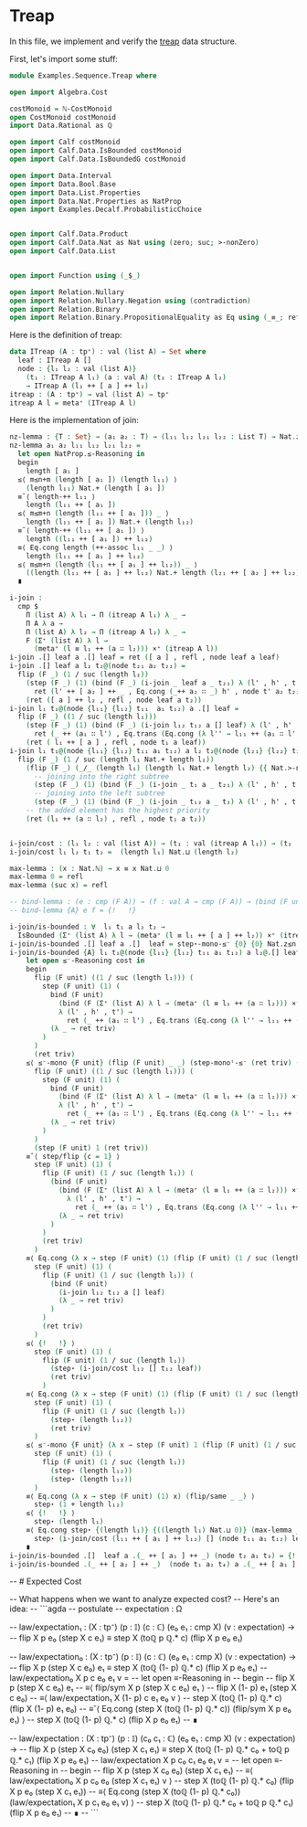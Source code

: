 # Treap

In this file, we implement and verify the [treap](https://en.wikipedia.org/wiki/Treap) data structure.

<!--
```agda
{-# OPTIONS --prop --rewriting #-}
```
-->

First, let's import some stuff:
```agda
module Examples.Sequence.Treap where

open import Algebra.Cost

costMonoid = ℕ-CostMonoid
open CostMonoid costMonoid
import Data.Rational as ℚ

open import Calf costMonoid
open import Calf.Data.IsBounded costMonoid
open import Calf.Data.IsBoundedG costMonoid

open import Data.Interval
open import Data.Bool.Base
open import Data.List.Properties
open import Data.Nat.Properties as NatProp
open import Examples.Decalf.ProbabilisticChoice


open import Calf.Data.Product
open import Calf.Data.Nat as Nat using (zero; suc; >-nonZero) 
open import Calf.Data.List


open import Function using (_$_)

open import Relation.Nullary
open import Relation.Nullary.Negation using (contradiction)
open import Relation.Binary
open import Relation.Binary.PropositionalEquality as Eq using (_≡_; refl; _≢_; module ≡-Reasoning; ≢-sym)
```

Here is the definition of treap:
```agda
data ITreap (A : tp⁺) : val (list A) → Set where
  leaf : ITreap A []
  node : {l₁ l₂ : val (list A)}
    (t₁ : ITreap A l₁) (a : val A) (t₂ : ITreap A l₂)
    → ITreap A (l₁ ++ [ a ] ++ l₂)
itreap : (A : tp⁺) → val (list A) → tp⁺
itreap A l = meta⁺ (ITreap A l)
```

Here is the implementation of join:
```agda
nz-lemma : {T : Set} → (a₁ a₂ : T) → (l₁₁ l₁₂ l₂₁ l₂₂ : List T) → Nat.zero Nat.< (length (l₁₁ ++ [ a₁ ] ++ l₁₂) Nat.+ length (l₂₁ ++ [ a₂ ] ++ l₂₂))
nz-lemma a₁ a₂ l₁₁ l₁₂ l₂₁ l₂₂ =
  let open NatProp.≤-Reasoning in
  begin
    length [ a₁ ] 
  ≤⟨ m≤n+m (length [ a₁ ]) (length l₁₁) ⟩
    (length l₁₁) Nat.+ (length [ a₁ ])
  ≡˘⟨ length-++ l₁₁ ⟩
    length (l₁₁ ++ [ a₁ ])
  ≤⟨ m≤m+n (length (l₁₁ ++ [ a₁ ])) _ ⟩
    length (l₁₁ ++ [ a₁ ]) Nat.+ (length l₁₂) 
  ≡˘⟨ length-++ (l₁₁ ++ [ a₁ ]) ⟩
    length ((l₁₁ ++ [ a₁ ]) ++ l₁₂)
  ≡⟨ Eq.cong length (++-assoc l₁₁ _ _) ⟩
    length (l₁₁ ++ [ a₁ ] ++ l₁₂)
  ≤⟨ m≤m+n (length (l₁₁ ++ [ a₁ ] ++ l₁₂)) _ ⟩
    ((length (l₁₁ ++ [ a₁ ] ++ l₁₂) Nat.+ length (l₂₁ ++ [ a₂ ] ++ l₂₂)))
  ∎ 

i-join :
  cmp $
    Π (list A) λ l₁ → Π (itreap A l₁) λ _ →
    Π A λ a →
    Π (list A) λ l₂ → Π (itreap A l₂) λ _ →
    F (Σ⁺ (list A) λ l →
      (meta⁺ (l ≡ l₁ ++ (a ∷ l₂))) ×⁺ (itreap A l))
i-join .[] leaf a .[] leaf = ret ([ a ] , refl , node leaf a leaf)
i-join .[] leaf a l₂ t₂@(node t₂₁ a₂ t₂₂) =
  flip (F _) (1 / suc (length l₂))
    (step (F _) (1) (bind (F _) (i-join _ leaf a _ t₂₁) λ (l' , h' , t') →
      ret (l' ++ [ a₂ ] ++ _ , Eq.cong (_++ a₂ ∷ _) h' , node t' a₂ t₂₂)))
    (ret ([ a ] ++ l₂ , refl , node leaf a t₂)) 
i-join l₁ t₁@(node {l₁₁} {l₁₂} t₁₁  a₁ t₁₂) a .[] leaf = 
  flip (F _) ((1 / suc (length l₁))) 
    (step (F _) (1) (bind (F _) (i-join l₁₂ t₁₂ a [] leaf) λ (l' , h' , t') →  
      ret (_ ++ (a₁ ∷ l') , Eq.trans (Eq.cong (λ l'' → l₁₁ ++ (a₁ ∷ l'')) h') (Eq.sym (++-assoc _ (a₁ ∷ _) [ a ])) ,  node t₁₁ a₁ t')))
    (ret ( l₁ ++ [ a ] , refl , node t₁ a leaf))
i-join l₁ t₁@(node {l₁₁} {l₁₂} t₁₁ a₁ t₁₂) a l₂ t₂@(node {l₂₁} {l₂₂} t₂₁ a₂ t₂₂) = 
  flip (F _) (1 / suc (length l₁ Nat.+ length l₂)) 
    (flip (F _) (_/_ (length l₁) (length l₁ Nat.+ length l₂) {{ Nat.>-nonZero (nz-lemma a₁ a₂ l₁₁ l₁₂ l₂₁ l₂₂)}} {{m≤m+n _ _}})
      -- joining into the right subtree
      (step (F _) (1) (bind (F _) (i-join _ t₁ a _ t₂₁) λ (l' , h' , t') → ret ( l' ++ (a₂ ∷ l₂₂) , Eq.trans (Eq.cong (λ l' → l' ++ a₂ ∷ l₂₂) h') (++-assoc (l₁₁ ++ [ a₁ ] ++ l₁₂)  ([ a ] ++ l₂₁) ([ a₂ ] ++ l₂₂)) , node t' a₂ t₂₂ )))
      -- joining into the left subtree
      (step (F _) (1) (bind (F _) (i-join _ t₁₂ a _ t₂) λ (l' , h' , t') → ret ( l₁₁ ++ (a₁ ∷ l') , Eq.trans (Eq.cong (λ l' → l₁₁ ++ a₁ ∷ l') h') (Eq.sym (++-assoc l₁₁ (a₁ ∷ l₁₂) _))  , node t₁₁ a₁ t' ))))
    -- the added element has the highest priority
    (ret (l₁ ++ (a ∷ l₂) , refl , node t₁ a t₂)) 


i-join/cost : (l₁ l₂ : val (list A)) → (t₁ : val (itreap A l₁)) → (t₂ : val (itreap A l₂)) → ℂ
i-join/cost l₁ l₂ t₁ t₂ =  (length l₁) Nat.⊔ (length l₂)

max-lemma : (x : Nat.ℕ) → x ≡ x Nat.⊔ 0
max-lemma 0 = refl
max-lemma (suc x) = refl

-- bind-lemma : (e : cmp (F A)) → (f : val A → cmp (F A)) → (bind (F unit) (bind (F A) e f) (λ _ → ret triv)) ≡ bind (F unit) e (λ _ → ret triv)
-- bind-lemma {A} e f = {!   !}

i-join/is-bounded : ∀  l₁ t₁ a l₂ t₂ → 
  IsBounded (Σ⁺ (list A) λ l → (meta⁺ (l ≡ l₁ ++ [ a ] ++ l₂)) ×⁺ (itreap A l)) (i-join l₁ t₁ a l₂ t₂) (i-join/cost l₁ l₂ t₁ t₂)
i-join/is-bounded .[] leaf a .[]  leaf = step⋆-mono-≤⁻ {0} {0} Nat.z≤n 
i-join/is-bounded {A} l₁ t₁@(node {l₁₁} {l₁₂} t₁₁ a₁ t₁₂) a l₂@.[] leaf =
    let open ≤⁻-Reasoning cost in
    begin
      flip (F unit) ((1 / suc (length l₁))) (
        step (F unit) (1) (
          bind (F unit)
            (bind (F (Σ⁺ (list A) λ l → (meta⁺ (l ≡ l₁ ++ (a ∷ l₂))) ×⁺ (itreap A l))) (i-join l₁₂ t₁₂ a [] leaf) 
            λ (l' , h' , t') →  
              ret (_ ++ (a₁ ∷ l') , Eq.trans (Eq.cong (λ l'' → l₁₁ ++ (a₁ ∷ l'')) h') (Eq.sym (++-assoc _ (a₁ ∷ _) [ a ])) ,  node t₁₁ a₁ t'))
          (λ _ → ret triv)
        )
      )
      (ret triv)
    ≤⟨ ≤⁻-mono {F unit} (flip (F unit) _ _) (step-monoˡ-≤⁻ (ret triv) (Nat.z≤n {1})) ⟩ 
      flip (F unit) ((1 / suc (length l₁))) (
        step (F unit) (1) (
          bind (F unit)
            (bind (F (Σ⁺ (list A) λ l → (meta⁺ (l ≡ l₁ ++ (a ∷ l₂))) ×⁺ (itreap A l))) (i-join l₁₂ t₁₂ a [] leaf) 
            λ (l' , h' , t') →  
              ret (_ ++ (a₁ ∷ l') , Eq.trans (Eq.cong (λ l'' → l₁₁ ++ (a₁ ∷ l'')) h') (Eq.sym (++-assoc _ (a₁ ∷ _) [ a ])) ,  node t₁₁ a₁ t'))
          (λ _ → ret triv)
        )
      )
      (step (F unit) 1 (ret triv))
    ≡˘⟨ step/flip {c = 1} ⟩ 
      step (F unit) (1) (
        flip (F unit) (1 / suc (length l₁)) (
          (bind (F unit)
            (bind (F (Σ⁺ (list A) λ l → (meta⁺ (l ≡ l₁ ++ (a ∷ l₂))) ×⁺ (itreap A l))) (i-join l₁₂ t₁₂ a [] leaf) 
              λ (l' , h' , t') →  
                ret (_ ++ (a₁ ∷ l') , Eq.trans (Eq.cong (λ l'' → l₁₁ ++ (a₁ ∷ l'')) h') (Eq.sym (++-assoc _ (a₁ ∷ _) [ a ])) ,  node t₁₁ a₁ t'))
            (λ _ → ret triv)
          )
        )
        (ret triv)
      )
    ≡⟨ Eq.cong (λ x → step (F unit) (1) (flip (F unit) (1 / suc (length l₁)) x (ret triv))) {!   !} ⟩
      step (F unit) (1) (
        flip (F unit) (1 / suc (length l₁)) (
          (bind (F unit)
            (i-join l₁₂ t₁₂ a [] leaf) 
            (λ _ → ret triv)
          )
        )
        (ret triv)
      )
    ≤⟨ {!   !} ⟩
      step (F unit) (1) (
        flip (F unit) (1 / suc (length l₁)) 
          (step⋆ (i-join/cost l₁₂ [] t₁₂ leaf))
          (ret triv)
        )
    ≡⟨ Eq.cong (λ x → step (F unit) (1) (flip (F unit) (1 / suc (length l₁)) x (ret triv))) {!  !} ⟩
      step (F unit) (1) (
        flip (F unit) (1 / suc (length l₁)) 
          (step⋆ (length l₁₂))
          (ret triv)
      )
    ≤⟨ ≤⁻-mono {F unit} (λ x → step (F unit) 1 (flip (F unit) (1 / suc (length l₁)) (step⋆ (length l₁₂)) x)) (step-monoˡ-≤⁻ (ret triv) (Nat.z≤n {length l₁₂})) ⟩
      step (F unit) (1) (
        flip (F unit) (1 / suc (length l₁)) 
          (step⋆ (length l₁₂))
          (step⋆ (length l₁₂))
      )
    ≡⟨ Eq.cong (λ x → step (F unit) (1) x) (flip/same _ _) ⟩
      step⋆ (1 + length l₁₂)
    ≤⟨ {!   !} ⟩
      step⋆ (length l₁)
    ≡⟨ Eq.cong step⋆ {(length l₁)} {((length l₁) Nat.⊔ 0)} (max-lemma _) ⟩
      step⋆ (i-join/cost (l₁₁ ++ [ a₁ ] ++ l₁₂) [] (node t₁₁ a₁ t₁₂) leaf)
    ∎
i-join/is-bounded .[]  leaf a .(_ ++ [ a₁ ] ++ _) (node t₂ a₁ t₃) = {!   !}
i-join/is-bounded .(_ ++ [ a₂ ] ++ _)  (node t₁ a₂ t₄) a .(_ ++ [ a₁ ] ++ _) (node t₂ a₁ t₃) = {!   !}

```



-- # Expected Cost

-- What happens when we want to analyze expected cost?
-- Here's an idea:
-- ```agda
-- postulate
--   expectation : Ω

--   law/expectation₁ : (X : tp⁻) (p : 𝕀) (c : ℂ) (e₀ e₁ : cmp X) (v : expectation) →
--     flip X p e₀ (step X c e₁) ≡ step X (toℚ p ℚ.* c) (flip X p e₀ e₁)

-- law/expectation₀ : (X : tp⁻) (p : 𝕀) (c : ℂ) (e₀ e₁ : cmp X) (v : expectation) →
--   flip X p (step X c e₀) e₁ ≡ step X (toℚ (1- p) ℚ.* c) (flip X p e₀ e₁)
-- law/expectation₀ X p c e₀ e₁ v =
--   let open ≡-Reasoning in
--   begin
--     flip X p (step X c e₀) e₁
--   ≡⟨ flip/sym X p (step X c e₀) e₁ ⟩
--     flip X (1- p) e₁ (step X c e₀)
--   ≡⟨ law/expectation₁ X (1- p) c e₁ e₀ v ⟩
--     step X (toℚ (1- p) ℚ.* c) (flip X (1- p) e₁ e₀)
--   ≡˘⟨ Eq.cong (step X (toℚ (1- p) ℚ.* c)) (flip/sym X p e₀ e₁) ⟩
--     step X (toℚ (1- p) ℚ.* c) (flip X p e₀ e₁)
--   ∎

-- law/expectation : (X : tp⁻) (p : 𝕀) (c₀ c₁ : ℂ) (e₀ e₁ : cmp X) (v : expectation) →
--   flip X p (step X c₀ e₀) (step X c₁ e₁) ≡ step X (toℚ (1- p) ℚ.* c₀ + toℚ p ℚ.* c₁) (flip X p e₀ e₁)
-- law/expectation X p c₀ c₁ e₀ e₁ v =
--   let open ≡-Reasoning in
--   begin
--     flip X p (step X c₀ e₀) (step X c₁ e₁)
--   ≡⟨ law/expectation₀ X p c₀ e₀ (step X c₁ e₁) v ⟩
--     step X (toℚ (1- p) ℚ.* c₀) (flip X p e₀ (step X c₁ e₁))
--   ≡⟨ Eq.cong (step X (toℚ (1- p) ℚ.* c₀)) (law/expectation₁ X p c₁ e₀ e₁ v) ⟩
--     step X (toℚ (1- p) ℚ.* c₀ + toℚ p ℚ.* c₁) (flip X p e₀ e₁)
--   ∎
-- ```      
                         